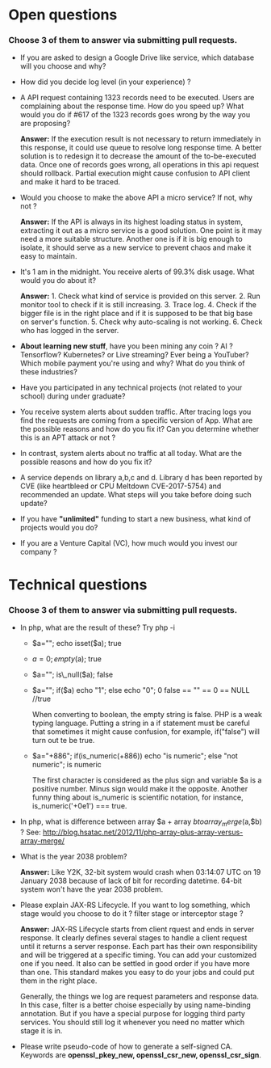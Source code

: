 # Open questions

### Choose 3 of them to answer via submitting pull requests.

- If you are asked to design a Google Drive like service, which database will you choose and why? 

- How did you decide log level (in your experience) ?

- A API request containing 1323 records need to be executed. Users are complaining about the response time. How do you speed up? What would you do if #617 of the 1323 records goes wrong by the way you are proposing?

    **Answer:** If the execution result is not necessary to return immediately in this response, it could use queue to resolve long response time. A better solution is to redesign it to decrease the amount of the to-be-executed data. Once one of records goes wrong, all operations in this api request should rollback. Partial execution might cause confusion to API client and make it hard to be traced.

- Would you choose to make the above API a micro service? If not, why not ?

    **Answer:** If the API is always in its highest loading status in system, extracting it out as a micro service is a good solution. One point is it may need a more suitable structure. Another one is if it is big enough to isolate, it should serve as a new service to prevent chaos and make it easy to maintain.

- It's 1 am in the midnight. You receive alerts of 99.3% disk usage. What would you do about it?

    **Answer:**
        1. Check what kind of service is provided on this server.
        2. Run monitor tool to check if it is still increasing.
        3. Trace log.
        4. Check if the bigger file is in the right place and if it is supposed to be that big base on server's function.
        5. Check why auto-scaling is not working.
        6. Check who has logged in the server.

- **About learning new stuff**, have you been mining any coin ? AI ? Tensorflow? Kubernetes? or Live streaming? Ever being a YouTuber? Which mobile payment you're using and why? What do you think of these industries? 

- Have you participated in any technical projects (not related to your school) during under graduate? 
 
- You receive system alerts about sudden traffic. After tracing logs you find the requests are coming from a specific version of App. What are the possible reasons and how do you fix it? Can you determine whether this is an APT attack or not ?

- In contrast, system alerts about no traffic at all today. What are the possible reasons and how do you fix it?

- A service depends on library a,b,c and d. Library d has been reported by CVE (like heartbleed or CPU Meltdown CVE-2017-5754) and recommended an update. What steps will you take before doing such update?

- If you have **"unlimited"** funding to start a new business, what kind of projects would you do?

- If you are a Venture Capital (VC), how much would you invest our company ?

# Technical questions

### Choose 3 of them to answer via submitting pull requests.

- In php, what are the result of these? Try php -i
	- $a=""; echo isset($a);
        true

	- $a=0; empty($a);
        true

	- $a=""; is\_null($a); 
        false

	- $a=""; if($a) echo "1"; else echo "0";
        0
        false == "" == 0 == NULL //true

        When converting to boolean, the empty string is false. PHP is a weak typing language. Putting a string in a if statement must be careful that sometimes it might cause confusion, for example, if("false") will turn out te be true.

	- $a="+886"; if(is\_numeric(+886)) echo "is numeric"; else "not numeric";
        is numeric

        The first character is considered as the plus sign and variable $a is a positive number. Minus sign would make it the opposite. Another funny thing about is_numeric is scientific notation, for instance, is_numeric('+0e1') === true.

- In php, what is difference between array $a + array $b to array_merge($a,$b) ? See: http://blog.hsatac.net/2012/11/php-array-plus-array-versus-array-merge/

- What is the year 2038 problem? 

    **Answer:** Like Y2K, 32-bit system would crash when 03:14:07 UTC on 19 January 2038 because of lack of bit for recording datetime. 64-bit system won't have the year 2038 problem.

- Please explain JAX-RS Lifecycle. If you want to log something, which stage would you choose to do it ? filter stage or interceptor stage ?

    **Answer:** JAX-RS Lifecycle starts from client rquest and ends in server response. It clearly defines several stages to handle a client request until it returns a server response. Each part has their own responsibility and will be triggered at a specific timing. You can add your customized one if you need. It also can be settled in good order if you have more than one. This standard makes you easy to do your jobs and could put them in the right place.

    Generally, the things we log are request parameters and response data. In this case, filter is a better choise especially by using name-binding annotation. But if you have a special purpose for logging third party services. You should still log it whenever you need no matter which stage it is in.

- Please write pseudo-code of how to generate a self-signed CA. Keywords are **openssl\_pkey\_new, openssl\_csr\_new, openssl\_csr_sign**.
